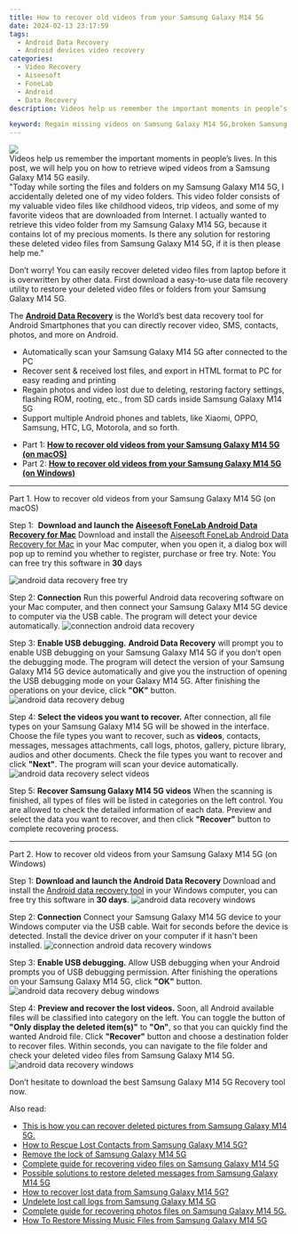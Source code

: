 ```yaml
---
title: How to recover old videos from your Samsung Galaxy M14 5G
date: 2024-02-13 23:17:59
tags: 
  - Android Data Recovery
  - Android devices video recovery
categories: 
  - Video Recovery
  - Aiseesoft
  - FoneLab
  - Android
  - Data Recovery
description: Videos help us remember the important moments in people’s lives. In this post, we will help you on how to retrieve wiped videos from a Samsung Galaxy M14 5G easily.

keyword: Regain missing videos on Samsung Galaxy M14 5G,broken Samsung Galaxy M14 5G videos recovery solution,save lost videos on Samsung Galaxy M14 5G,undeleted videos from Samsung Galaxy M14 5G,retrieve wiped videos Samsung Galaxy M14 5G,Samsung Galaxy M14 5G videos retrieval,how to get video back from Samsung Galaxy M14 5G,how to restore your files from Samsung Galaxy M14 5G,lost all video in Samsung Galaxy M14 5G again,how can i find my deleted video Samsung Galaxy M14 5G,restore video when deleted in Samsung Galaxy M14 5G,how to retrieve video from Samsung Galaxy M14 5G
---
```


<img src="https://img0mobiles.techidaily.com/images/best-assets/devices/samsung/samsung-galaxy-m14-5g/3.jpg" class="atpl-imgstyle"  />

<div class="atpl-content atpl-for-fonelab-android recover-video">

<div class="atpl-post-description-part-1">
Videos help us remember the important moments in people’s lives. In this post, we will help you on how to retrieve wiped videos from a Samsung Galaxy M14 5G easily.

</div>

<div class="atpl-post-description-part-2">
<div class="tpl-content-sub-paragraph-question">
    "Today while sorting the files and folders on my Samsung Galaxy M14 5G, I accidentally deleted one of my video folders. This video folder consists of my valuable video files like childhood videos, trip videos, and some of my favorite videos that are downloaded from Internet. I actually wanted to retrieve this video folder from my Samsung Galaxy M14 5G, because it contains lot of my precious moments. Is there any solution for restoring these deleted video files from Samsung Galaxy M14 5G, if it is then please help me."
</div>
<div class="tpl-content-sub-paragraph-content">
  <p>
    Don’t worry! You can easily recover deleted video files from laptop before it is overwritten by other data. First download a easy-to-use data file recovery utility to restore your deleted video files or folders from your Samsung Galaxy M14 5G.
  </p>
</div>
</div>

<div class="atpl-post-description-part-3">
<div class="tpl-content-sub-paragraph-normal">
    <p>
        The <a href="https://tools.techidaily.com/aiseesoft-android-data-recovery/" target="_blank" rel="noopener"><strong>Android Data Recovery</strong></a> is the World’s best data recovery tool for Android Smartphones that you can directly recover video, SMS, contacts, photos, and more on Android.
    </p>
    <ul class="tpl-content-sub-paragraph-ul-style">
      <li>Automatically scan your Samsung Galaxy M14 5G after connected to the PC</li>
      <li>Recover sent & received lost files, and export in HTML format to PC for easy reading and printing</li>
      <li>Regain photos and video lost due to deleting, restoring factory settings, flashing ROM, rooting, etc., from SD cards inside Samsung Galaxy M14 5G</li>
      <li>Support multiple Android phones and tablets, like Xiaomi, OPPO, Samsung, HTC, LG, Motorola, and so forth.</li>
    </ul>
</div>
</div>

<ul>
  <li>Part 1: <strong><a href="#p1"> How to recover old videos from your Samsung Galaxy M14 5G  (on macOS)</a></strong></li>
  <li>Part 2: <strong><a href="#p2"> How to recover old videos from your Samsung Galaxy M14 5G  (on Windows)</a></strong></li>
</ul>

<!-- Part 1 -->
<a id="p1" name="p1" ></a><hr>

<div>
  <span class="atpl-step-part-style">Part 1. How to recover old videos from your Samsung Galaxy M14 5G (on macOS)</span>
</div>  

<span class="atpl-stepstyle-a"><span>Step 1: </span></span> <strong>Download and launch the <a href="https://tools.techidaily.com/aiseesoft-android-data-recovery-for-mac/" target="_blank" rel="noopener">Aiseesoft FoneLab Android Data Recovery for Mac</a></strong>
Download and install the <a href="https://tools.techidaily.com/aiseesoft-android-data-recovery-for-mac/" target="_blank" rel="noopener">Aiseesoft FoneLab Android Data Recovery for Mac</a> in your Mac computer, when you open it, a dialog box will pop up to remind you whether to register, purchase or free try.
Note: You can free try this software in <strong>30</strong> days

<img src="https://tools.techidaily.com/images/apps/aiseesoft/android-data-recovery/mac-free-try.png" class="atpl-imgstyle" alt="android data recovery free try" />

<span class="atpl-stepstyle-a"><span>Step 2: </span></span> <strong>Connection</strong>
Run this powerful Android data recovering software on your Mac computer, and then connect your Samsung Galaxy M14 5G device to computer via the USB cable. The program will detect your device automatically.
<img src="https://tools.techidaily.com/images/apps/aiseesoft/android-data-recovery/mac-connection-interface.jpg" class="atpl-imgstyle" alt="connection android data recovery" />

<span class="atpl-stepstyle-a"><span>Step 3: </span></span> <strong>Enable USB debugging.</strong>
<strong>Android Data Recovery</strong> will prompt you to enable USB debugging on your Samsung Galaxy M14 5G if you don't open the debugging mode. The program will detect the version of your Samsung Galaxy M14 5G device automatically and give you the instruction of opening the USB debugging mode on your Galaxy M14 5G. After finishing the operations on your device, click <strong>"OK"</strong> button.
<img src="https://tools.techidaily.com/images/apps/aiseesoft/android-data-recovery/mac-android-usb-debug.jpg"  class="atpl-imgstyle" alt="android data recovery debug" />

<span class="atpl-stepstyle-a"><span>Step 4: </span></span> <strong>Select the videos you want to recover.</strong>
After connection, all file types on your Samsung Galaxy M14 5G will be showed in the interface. Choose the file types you want to recover, such as <strong>videos</strong>, contacts, messages, messages attachments, call logs, photos, gallery, picture library,  audios and other documents. Check the file types you want to recover and click <b>"Next"</b>. The program will scan your device automatically.
<img src="https://tools.techidaily.com/images/apps/aiseesoft/android-data-recovery/mac-choose-type-videos.jpg" class="atpl-imgstyle" alt="android data recovery select videos" />

<span class="atpl-stepstyle-a"><span>Step 5: </span></span> <strong>Recover Samsung Galaxy M14 5G videos</strong>
When the scanning is finished, all types of files will be listed in categories on the left control. You are allowed to check the detailed information of each data. Preview and select the data you want to recover, and then click <b>"Recover"</b> button to complete recovering process.


<a id="p2" name="p2"></a><hr>

<!-- Part 2 -->
<div>
<span class="atpl-step-part-style">Part 2. How to recover old videos from your Samsung Galaxy M14 5G (on Windows)</span>
</div>

<span class="atpl-stepstyle-a"><span>Step 1: </span></span> <strong>Download and launch the Android Data Recovery</strong>
Download and install the <a href="https://tools.techidaily.com/aiseesoft-android-data-recovery-for-win/" target="_blank" rel="noopener">Android data recovery tool</a> in your Windows computer, you can free try this software in <b>30 days</b>.
<img src="https://tools.techidaily.com/images/apps/aiseesoft/android-data-recovery/win-start-interface.png"  class="atpl-imgstyle" alt="android data recovery windows" />

<span class="atpl-stepstyle-a"><span>Step 2: </span></span> <strong>Connection</strong>
Connect your Samsung Galaxy M14 5G device to your Windows computer via the USB cable. Wait for seconds before the device is detected. Install the device driver on your computer if it hasn't been installed.
<img src="https://tools.techidaily.com/images/apps/aiseesoft/android-data-recovery/win-connection-interface.png" class="atpl-imgstyle" alt="connection android data recovery windows" />

<span class="atpl-stepstyle-a"><span>Step 3: </span></span> <strong>Enable USB debugging.</strong>
Allow USB debugging when your Android prompts you of USB debugging permission. After finishing the operations on your Samsung Galaxy M14 5G, click <b>"OK"</b> button.
<img src="https://tools.techidaily.com/images/apps/aiseesoft/android-data-recovery/win-android-usb-debug.png" class="atpl-imgstyle" alt="android data recovery debug windows" />

<span class="atpl-stepstyle-a"><span>Step 4: </span></span> <strong>Preview and recover the lost videos.</strong>
Soon, all Android available files will be classified into category on the left. You can toggle the button of <b>"Only display the deleted item(s)"</b> to <b>"On"</b>, so that you can quickly find the wanted Android file. Click <b>"Recover"</b> button and choose a destination folder to recover files. Within seconds, you can navigate to the file folder and check your deleted video files from Samsung Galaxy M14 5G.
<img src="https://tools.techidaily.com/images/apps/aiseesoft/android-data-recovery/win-recover-videos.jpg" class="atpl-imgstyle" alt="android data recovery windows" />

<div class="atpl-post-description-part-4">
<div class="tpl-content-sub-paragraph-normal">
    <p>
        Don’t hesitate to download the best Samsung Galaxy M14 5G Recovery tool now.
    </p>
</div>
</div>

<ins class="adsbygoogle"
     style="display:block"
     data-ad-client="ca-pub-7571918770474297"
     data-ad-slot="8358498916"
     data-ad-format="auto"
     data-full-width-responsive="true"></ins>

<span class="atpl-alsoreadstyle">Also read:</span>
<div><ul>
<li><a href="/this-is-how-you-can-recover-deleted-pictures-from-samsung-galaxy-m14-5g-by-fonelab-android-recover-pictures/" target="_blank" rel="noopener"><u>This is how you can recover deleted pictures from Samsung Galaxy M14 5G.</u></a></li>
<li><a href="/how-to-rescue-lost-contacts-from-samsung-galaxy-m14-5g-by-fonelab-android-recover-contacts/" target="_blank" rel="noopener"><u>How to Rescue Lost Contacts from Samsung Galaxy M14 5G?</u></a></li>
<li><a href="/remove-the-lock-of-samsung-galaxy-m14-5g-by-drfone-android-unlock-android-unlock/" target="_blank" rel="noopener"><u>Remove the lock of Samsung Galaxy M14 5G</u></a></li>
<li><a href="/complete-guide-for-recovering-video-files-on-samsung-galaxy-m14-5g-by-fonelab-android-recover-video/" target="_blank" rel="noopener"><u>Complete guide for recovering video files on Samsung Galaxy M14 5G</u></a></li>
<li><a href="/possible-solutions-to-restore-deleted-messages-from-samsung-galaxy-m14-5g-by-fonelab-android-recover-messages/" target="_blank" rel="noopener"><u>Possible solutions to restore deleted messages from Samsung Galaxy M14 5G</u></a></li>
<li><a href="/how-to-recover-lost-data-from-samsung-galaxy-m14-5g-by-fonelab-android-recover-data/" target="_blank" rel="noopener"><u>How to recover lost data from Samsung Galaxy M14 5G?</u></a></li>
<li><a href="/undelete-lost-call-logs-from-samsung-galaxy-m14-5g-by-fonelab-android-recover-call-logs/" target="_blank" rel="noopener"><u>Undelete lost call logs from Samsung Galaxy M14 5G</u></a></li>
<li><a href="/complete-guide-for-recovering-photos-files-on-samsung-galaxy-m14-5g-by-fonelab-android-recover-photos/" target="_blank" rel="noopener"><u>Complete guide for recovering photos files on Samsung Galaxy M14 5G.</u></a></li>
<li><a href="/how-to-restore-missing-music-files-from-samsung-galaxy-m14-5g-by-fonelab-android-recover-music/" target="_blank" rel="noopener"><u>How To  Restore Missing Music Files from Samsung Galaxy M14 5G</u></a></li>
</ul></div>

</div>
